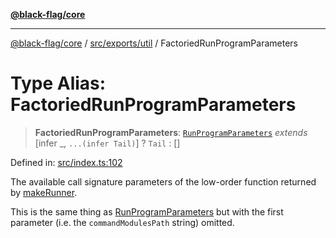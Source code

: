 [**@black-flag/core**](../../../../README.md)

***

[@black-flag/core](../../../../README.md) / [src/exports/util](../README.md) / FactoriedRunProgramParameters

# Type Alias: FactoriedRunProgramParameters

> **FactoriedRunProgramParameters**: [`RunProgramParameters`](../../type-aliases/RunProgramParameters.md) *extends* \[infer \_, `...(infer Tail)`\] ? `Tail` : \[\]

Defined in: [src/index.ts:102](https://github.com/Xunnamius/black-flag/blob/5e1e5b553c79657a97e5923bcba77a292781de9e/src/index.ts#L102)

The available call signature parameters of the low-order function returned by
[makeRunner](../functions/makeRunner.md).

This is the same thing as [RunProgramParameters](../../type-aliases/RunProgramParameters.md) but with the first
parameter (i.e. the `commandModulesPath` string) omitted.
